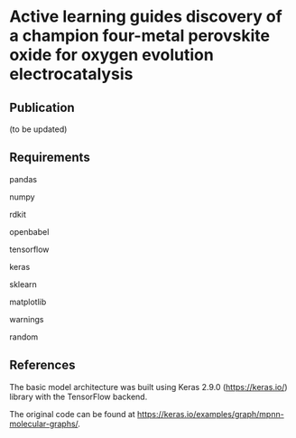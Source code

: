 # Active learning guides discovery of a champion four-metal perovskite oxide for oxygen evolution electrocatalysis

## Publication
(to be updated)

##

## Requirements
pandas

numpy

rdkit

openbabel

tensorflow

keras

sklearn

matplotlib

warnings

random

## References
The basic model architecture was built using Keras 2.9.0 (https://keras.io/) library with the TensorFlow backend.

The original code can be found at https://keras.io/examples/graph/mpnn-molecular-graphs/.
